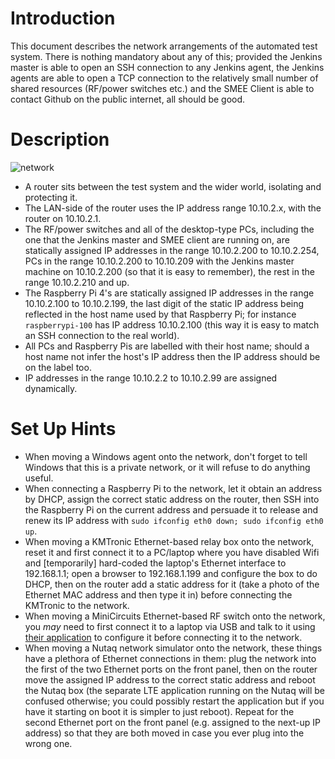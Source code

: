 # Introduction
This document describes the network arrangements of the automated test system.  There is nothing mandatory about any of this; provided the Jenkins master is able to open an SSH connection to any Jenkins agent, the Jenkins agents are able to open a TCP connection to the relatively small number of shared resources (RF/power switches etc.) and the SMEE Client is able to contact Github on the public internet, all should be good.

# Description
![network](/readme_images/network.png)
- A router sits between the test system and the wider world, isolating and protecting it.
- The LAN-side of the router uses the IP address range 10.10.2.x, with the router on 10.10.2.1.
- The RF/power switches and all of the desktop-type PCs, including the one that the Jenkins master and SMEE client are running on, are statically assigned IP addresses in the range 10.10.2.200 to 10.10.2.254, PCs in the range 10.10.2.200 to 10.10.209 with the Jenkins master machine on 10.10.2.200 (so that it is easy to remember), the rest in the range 10.10.2.210 and up.
- The Raspberry Pi 4's are statically assigned IP addresses in the range 10.10.2.100 to 10.10.2.199, the last digit of the static IP address being reflected in the host name used by that Raspberry Pi;  for instance `raspberrypi-100` has IP address 10.10.2.100 (this way it is easy to match an SSH connection to the real world).
- All PCs and Raspberry Pis are labelled with their host name; should a host name not infer the host's IP address then the IP address should be on the label too.
- IP addresses in the range 10.10.2.2 to 10.10.2.99 are assigned dynamically.

# Set Up Hints
- When moving a Windows agent onto the network, don't forget to tell Windows that this is a private network, or it will refuse to do anything useful.
- When connecting a Raspberry Pi to the network, let it obtain an address by DHCP, assign the correct static address on the router, then SSH into the Raspberry Pi on the current address and persuade it to release and renew its IP address with `sudo ifconfig eth0 down; sudo ifconfig eth0 up`.
- When moving a KMTronic Ethernet-based relay box onto the network, reset it and first connect it to a PC/laptop where you have disabled Wifi and \[temporarily\] hard-coded the laptop's Ethernet interface to 192.168.1.1; open a browser to 192.168.1.199 and configure the box to do DHCP, then on the router add a static address for it (take a photo of the Ethernet MAC address and then type it in) before connecting the KMTronic to the network.
- When moving a MiniCircuits Ethernet-based RF switch onto the network, you _may_ need to first connect it to a laptop via USB and talk to it using [their application](https://www.minicircuits.com/softwaredownload/rfswitchcontroller.html) to configure it before connecting it to the network.
- When moving a Nutaq network simulator onto the network, these things have a plethora of Ethernet connections in them: plug the network into the first of the two Ethernet ports on the front panel, then on the router move the assigned IP address to the correct static address and reboot the Nutaq box (the separate LTE application running on the Nutaq will be confused otherwise; you could possibly restart the application but if you have it starting on boot it is simpler to just reboot).  Repeat for the second Ethernet port on the front panel (e.g. assigned to the next-up IP address) so that they are both moved in case you ever plug into the wrong one.